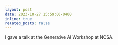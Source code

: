 ```yaml
---
layout: post
date: 2023-10-27 15:59:00-0400
inline: true
related_posts: false
---
```


I gave a talk at the <a href="https://c3dti.ai/workshops/generative-ai/" style="text-decoration:none">Generative AI Workshop</a> at <a href="https://www.ncsa.illinois.edu/" style="text-decoration:none">NCSA</a>.
